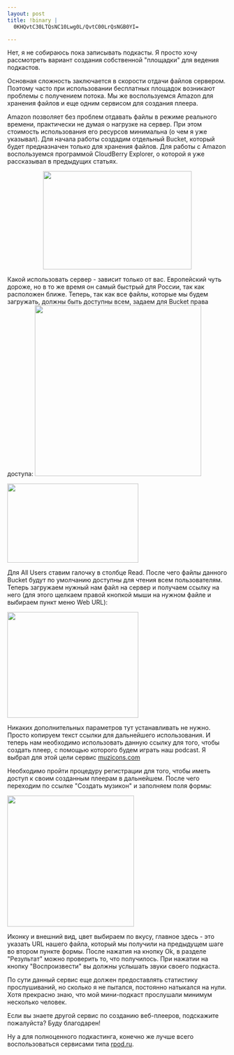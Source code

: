 ```yaml
--- 
layout: post
title: !binary |
  0KHQvtC30LTQsNC10Lwg0L/QvtC00LrQsNGB0YI=

---
```

Нет, я не собираюсь пока записывать подкасты. Я просто хочу рассмотреть вариант создания собственной "площадки" для ведения подкастов.

Основная сложность заключается в скорости отдачи файлов сервером. Поэтому часто при использовании бесплатных площадок возникают проблемы с получением потока. Мы же воспользуемся Amazon для хранения файлов и еще одним сервисом для создания плеера.

Amazon позволяет без проблем отдавать файлы в режиме реального времени, практически не думая о нагрузке на сервер. При этом стоимость использования его ресурсов минимальна (о чем я уже указывал). Для начала работы создадим отдельный Bucket, который будет предназначен только для хранения файлов. Для работы с Amazon воспользуемся программой CloudBerry Explorer, о которой я уже рассказывал в предыдущих статьях.

<!--more-->
<p style="text-align: center;"><img class="aligncenter size-full wp-image-954" title="create_bucket" src="http://static.juev.ru/2010/03/create_bucket.png" alt="" width="340" height="225" /></p>
Какой использовать сервер - зависит только от вас. Европейский чуть дороже, но в то же время он самый быстрый для России, так как расположен ближе. Теперь, так как все файлы, которые мы будем загружать, должны быть доступны всем, задаем для Bucket права доступа:

<img class="aligncenter size-full wp-image-955" title="ACL" src="http://static.juev.ru/2010/03/ScreenShot001.png" alt="" width="381" height="391" />

<a href="http://static.juev.ru/2010/03/ScreenShot002.png"><img class="aligncenter size-medium wp-image-956" title="ScreenShot002" src="http://static.juev.ru/2010/03/ScreenShot002-300x181.png" alt="" width="300" height="181" /></a>

Для All Users ставим галочку в столбце Read. После чего файлы данного Bucket будут по умолчанию доступны для чтения всем пользователям. Теперь загружаем нужный нам файл на сервер и получаем ссылку на него (для этого щелкаем правой кнопкой мыши на нужном файле и выбираем пункт меню Web URL):

<a href="http://static.juev.ru/2010/03/web-url.png"><img class="aligncenter size-medium wp-image-957" title="web-url" src="http://static.juev.ru/2010/03/web-url-300x242.png" alt="" width="300" height="242" /></a>

Никаких дополнительных параметров тут устанавливать не нужно. Просто копируем текст ссылки для дальнейшего использования. И теперь нам необходимо использовать данную ссылку для того, чтобы создать плеер, с помощью которого будем играть наш podcast. Я выбрал для этой цели сервис <a href="http://muzicons.com" target="_blank">muzicons.com</a>

Необходимо пройти процедуру регистрации для того, чтобы иметь доступ к своим созданным плеерам в дальнейшем. После чего переходим по ссылке "Создать музикон" и заполняем поля формы:

<a href="http://static.juev.ru/2010/03/muzicons.png"><img class="aligncenter size-medium wp-image-958" title="muzicons" src="http://static.juev.ru/2010/03/muzicons-290x300.png" alt="" width="290" height="300" /></a>

Иконку и внешний вид, цвет выбираем по вкусу, главное здесь - это указать URL нашего файла, который мы получили на предыдущем шаге во втором пункте формы. После нажатия на кнопку Ok, в разделе "Результат" можно проверить то, что получилось. При нажатии на кнопку "Воспроизвести" вы должны услышать звуки своего подкаста.

По сути данный сервис еще должен предоставлять статистику прослушиваний, но сколько я не пытался, постоянно натыкался на нули. Хотя прекрасно знаю, что мой мини-подкаст прослушали минимум несколько человек.

Если вы знаете другой сервис по созданию веб-плееров, подскажите пожалуйста? Буду благодарен!

Ну а для полноценного подкастинга, конечно же лучше всего воспользоваться сервисами типа <a href="http://rpod.ru" target="_blank">rpod.ru</a>.
